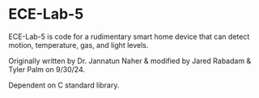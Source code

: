 # ECE-Lab-5

ECE-Lab-5 is code for a rudimentary smart home device that can detect motion, temperature, gas, and light levels.

Originally written by Dr. Jannatun Naher & modified by Jared Rabadam & Tyler Palm on 9/30/24.

Dependent on C standard library.
